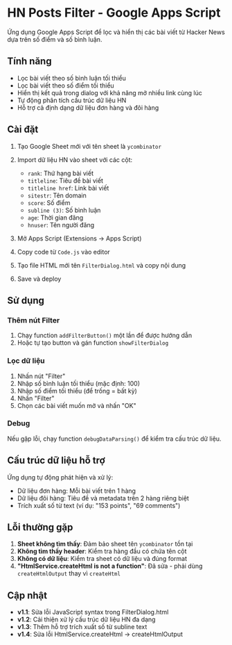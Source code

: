 # HN Posts Filter - Google Apps Script

Ứng dụng Google Apps Script để lọc và hiển thị các bài viết từ Hacker News dựa trên số điểm và số bình luận.

## Tính năng

- Lọc bài viết theo số bình luận tối thiểu
- Lọc bài viết theo số điểm tối thiểu  
- Hiển thị kết quả trong dialog với khả năng mở nhiều link cùng lúc
- Tự động phân tích cấu trúc dữ liệu HN
- Hỗ trợ cả định dạng dữ liệu đơn hàng và đôi hàng

## Cài đặt

1. Tạo Google Sheet mới với tên sheet là `ycombinator`
2. Import dữ liệu HN vào sheet với các cột:
   - `rank`: Thứ hạng bài viết
   - `titleline`: Tiêu đề bài viết
   - `titleline href`: Link bài viết
   - `sitestr`: Tên domain
   - `score`: Số điểm
   - `subline (3)`: Số bình luận
   - `age`: Thời gian đăng
   - `hnuser`: Tên người đăng

3. Mở Apps Script (Extensions → Apps Script)
4. Copy code từ `Code.js` vào editor
5. Tạo file HTML mới tên `FilterDialog.html` và copy nội dung
6. Save và deploy

## Sử dụng

### Thêm nút Filter
1. Chạy function `addFilterButton()` một lần để được hướng dẫn
2. Hoặc tự tạo button và gán function `showFilterDialog`

### Lọc dữ liệu
1. Nhấn nút "Filter"
2. Nhập số bình luận tối thiểu (mặc định: 100)
3. Nhập số điểm tối thiểu (để trống = bất kỳ)
4. Nhấn "Filter"
5. Chọn các bài viết muốn mở và nhấn "OK"

### Debug
Nếu gặp lỗi, chạy function `debugDataParsing()` để kiểm tra cấu trúc dữ liệu.

## Cấu trúc dữ liệu hỗ trợ

Ứng dụng tự động phát hiện và xử lý:
- Dữ liệu đơn hàng: Mỗi bài viết trên 1 hàng
- Dữ liệu đôi hàng: Tiêu đề và metadata trên 2 hàng riêng biệt
- Trích xuất số từ text (ví dụ: "153 points", "69 comments")

## Lỗi thường gặp

1. **Sheet không tìm thấy**: Đảm bảo sheet tên `ycombinator` tồn tại
2. **Không tìm thấy header**: Kiểm tra hàng đầu có chứa tên cột
3. **Không có dữ liệu**: Kiểm tra sheet có dữ liệu và đúng format
4. **"HtmlService.createHtml is not a function"**: Đã sửa - phải dùng `createHtmlOutput` thay vì `createHtml`

## Cập nhật

- **v1.1**: Sửa lỗi JavaScript syntax trong FilterDialog.html
- **v1.2**: Cải thiện xử lý cấu trúc dữ liệu HN đa dạng
- **v1.3**: Thêm hỗ trợ trích xuất số từ subline text
- **v1.4**: Sửa lỗi HtmlService.createHtml → createHtmlOutput